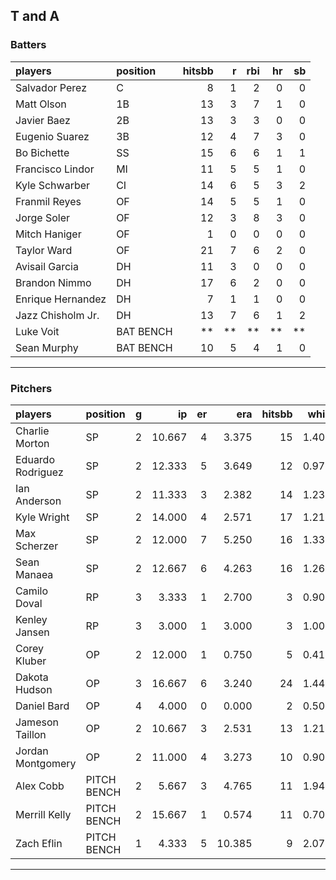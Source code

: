 ## T and A

### Batters

 
|players           |position  | hitsbb|  r| rbi| hr| sb| 
|:-----------------|:---------|------:|--:|---:|--:|--:| 
|Salvador Perez    |C         |      8|  1|   2|  0|  0| 
|Matt Olson        |1B        |     13|  3|   7|  1|  0| 
|Javier Baez       |2B        |     13|  3|   3|  0|  0| 
|Eugenio Suarez    |3B        |     12|  4|   7|  3|  0| 
|Bo Bichette       |SS        |     15|  6|   6|  1|  1| 
|Francisco Lindor  |MI        |     11|  5|   5|  1|  0| 
|Kyle Schwarber    |CI        |     14|  6|   5|  3|  2| 
|Franmil Reyes     |OF        |     14|  5|   5|  1|  0| 
|Jorge Soler       |OF        |     12|  3|   8|  3|  0| 
|Mitch Haniger     |OF        |      1|  0|   0|  0|  0| 
|Taylor Ward       |OF        |     21|  7|   6|  2|  0| 
|Avisail Garcia    |DH        |     11|  3|   0|  0|  0| 
|Brandon Nimmo     |DH        |     17|  6|   2|  0|  0| 
|Enrique Hernandez |DH        |      7|  1|   1|  0|  0| 
|Jazz Chisholm Jr. |DH        |     13|  7|   6|  1|  2| 
|Luke Voit         |BAT BENCH |     **| **|  **| **| **| 
|Sean Murphy       |BAT BENCH |     10|  5|   4|  1|  0| 


* * *

### Pitchers

 
|players           |position    |  g|     ip| er|    era| hitsbb|  whip| so|  w| sv| 
|:-----------------|:-----------|--:|------:|--:|------:|------:|-----:|--:|--:|--:| 
|Charlie Morton    |SP          |  2| 10.667|  4|  3.375|     15| 1.406|  8|  1|  0| 
|Eduardo Rodriguez |SP          |  2| 12.333|  5|  3.649|     12| 0.973| 13|  0|  0| 
|Ian Anderson      |SP          |  2| 11.333|  3|  2.382|     14| 1.235|  6|  2|  0| 
|Kyle Wright       |SP          |  2| 14.000|  4|  2.571|     17| 1.214| 11|  1|  0| 
|Max Scherzer      |SP          |  2| 12.000|  7|  5.250|     16| 1.333| 16|  1|  0| 
|Sean Manaea       |SP          |  2| 12.667|  6|  4.263|     16| 1.263| 14|  0|  0| 
|Camilo Doval      |RP          |  3|  3.333|  1|  2.700|      3| 0.900|  7|  0|  1| 
|Kenley Jansen     |RP          |  3|  3.000|  1|  3.000|      3| 1.000|  4|  0|  3| 
|Corey Kluber      |OP          |  2| 12.000|  1|  0.750|      5| 0.417| 13|  1|  0| 
|Dakota Hudson     |OP          |  3| 16.667|  6|  3.240|     24| 1.440|  8|  1|  0| 
|Daniel Bard       |OP          |  4|  4.000|  0|  0.000|      2| 0.500|  5|  0|  4| 
|Jameson Taillon   |OP          |  2| 10.667|  3|  2.531|     13| 1.219|  8|  1|  0| 
|Jordan Montgomery |OP          |  2| 11.000|  4|  3.273|     10| 0.909| 10|  0|  0| 
|Alex Cobb         |PITCH BENCH |  2|  5.667|  3|  4.765|     11| 1.941|  8|  0|  0| 
|Merrill Kelly     |PITCH BENCH |  2| 15.667|  1|  0.574|     11| 0.702| 12|  2|  0| 
|Zach Eflin        |PITCH BENCH |  1|  4.333|  5| 10.385|      9| 2.077|  3|  0|  0| 


* * *


